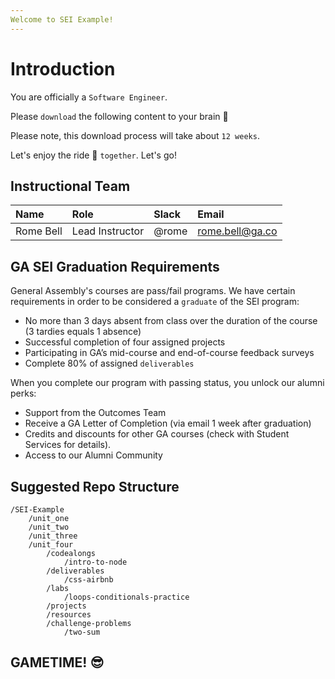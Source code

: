 ```yaml
---
Welcome to SEI Example!
---
```


# Introduction

 You are officially a `Software Engineer`.

Please `download` the following content to your brain 🧠

Please note, this download process will take about `12 weeks`.

Let's enjoy the ride 🎢 `together`. Let's go!

## Instructional Team

| Name | Role | Slack | Email |
| :--- | :--- | :--- | :--- |
| Rome Bell | Lead Instructor | @rome | rome.bell@ga.co |

## GA SEI Graduation Requirements

General Assembly's courses are pass/fail programs. We have certain requirements in order to be considered a `graduate` of the SEI program:

* No more than 3 days absent from class over the duration of the course \(3 tardies equals 1 absence\)
* Successful completion of four assigned projects
* Participating in GA’s mid-course and end-of-course feedback surveys
* Complete 80% of assigned `deliverables`

When you complete our program with passing status, you unlock our alumni perks:

* Support from the Outcomes Team
* Receive a GA Letter of Completion \(via email 1 week after graduation\)
* Credits and discounts for other GA courses \(check with Student Services for details\).
* Access to our Alumni Community

## Suggested Repo Structure

```text
/SEI-Example
    /unit_one
    /unit_two
    /unit_three
    /unit_four
        /codealongs
            /intro-to-node
        /deliverables
            /css-airbnb
        /labs
            /loops-conditionals-practice
        /projects
        /resources
        /challenge-problems
            /two-sum
```

## GAMETIME! 😎

